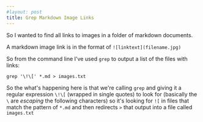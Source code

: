 ```yaml
---
#layout: post
title: Grep Markdown Image Links
---
```


So I wanted to find all links to images in a folder of markdown documents.<!--more-->

A markdown image link is in the format of `![linktext](filename.jpg)`

So from the command line I've used `grep` to output a list of the files with links:

`grep '\!\[' *.md > images.txt`

So the what's happening here is that we're calling `grep` and giving it a regular expression `\!\[` (wrapped in single quotes) to look for (basically the `\` are *escaping* the following characters) so it's looking for `![` in files that match the pattern of `*.md` and then redirects `>` that output into a file called `images.txt`
